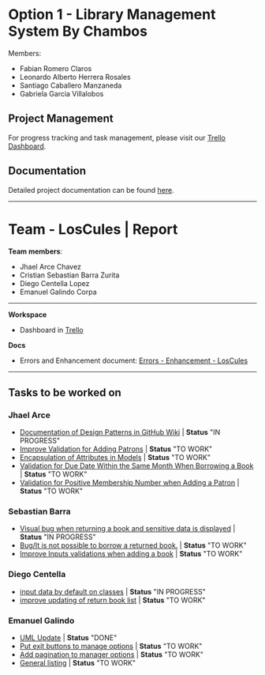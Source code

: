 # Option 1 - Library Management System By Chambos

Members:
- Fabian Romero Claros
- Leonardo Alberto Herrera Rosales
- Santiago Caballero Manzaneda
- Gabriela Garcia Villalobos

## Project Management
For progress tracking and task management, please visit our [Trello Dashboard](https://trello.com/invite/b/66bf9e57458bf3ef4f093807/ATTIf28ab1bf11e22e7d0185acd0dfeefb8fB0F48775/group2-chambos-library).

## Documentation
Detailed project documentation can be found [here](https://docs.google.com/document/d/1CJfqssnU400UNywXvhuKzJS-IsUfd13D6u0mIsRdQ_E/edit?usp=sharing).

---

# Team - LosCules | Report

__Team members__:
- Jhael Arce Chavez
- Cristian Sebastian Barra Zurita 
- Diego Centella Lopez
- Emanuel Galindo Corpa 

---
__Workspace__

- Dashboard in [Trello](https://trello.com/b/qMeRJiYW/los-cules)

__Docs__

- Errors and Enhancement document: [Errors - Enhancement - LosCules](https://docs.google.com/document/d/11clpzP6hVqC-V-wV3SQfuo4cL6GzfwsLCZTcs6u-6hk/edit?usp=sharing)
---
## Tasks to be worked on 
### Jhael Arce
- [Documentation of Design Patterns in GitHub Wiki](https://trello.com/c/t1aW6oEr) | __Status__ "IN PROGRESS"
- [Improve Validation for Adding Patrons](https://trello.com/c/wdvXhZTN) | __Status__ "TO WORK"
- [Encapsulation of Attributes in Models](https://trello.com/c/ko0HhXVf) | __Status__ "TO WORK"
- [Validation for Due Date Within the Same Month When Borrowing a Book](https://trello.com/c/wBnRWVnZ) | __Status__ "TO WORK"
- [Validation for Positive Membership Number when Adding a Patron](https://trello.com/c/HX7MTgz2) | __Status__ "TO WORK"

### Sebastian Barra
- [Visual bug when returning a book and sensitive data is displayed](https://trello.com/c/Zvz54NUC) | __Status__ "IN PROGRESS"
- [Bug/It is not possible to borrow a returned book.](https://trello.com/c/q14IPKqa) | __Status__ "TO WORK"
- [Improve Inputs validations when adding a book](https://trello.com/c/ns74ye7w) | __Status__ "TO WORK"

### Diego Centella
- [input data by default on classes](https://trello.com/c/iaGh2wSi) | __Status__ "IN PROGRESS"
- [improve updating of return book list](https://trello.com/c/rTvIN84S) | __Status__ "TO WORK"

### Emanuel Galindo 
- [UML Update](https://trello.com/c/WTKpGoBK) | __Status__ "DONE"
- [Put exit buttons to manage options](https://trello.com/c/RPgKBSTh) | __Status__ "TO WORK"
- [Add pagination to manager options](https://trello.com/c/DFc1QVY4) | __Status__ "TO WORK"
- [General listing](https://trello.com/c/Vr7wPMbZ) | __Status__ "TO WORK"